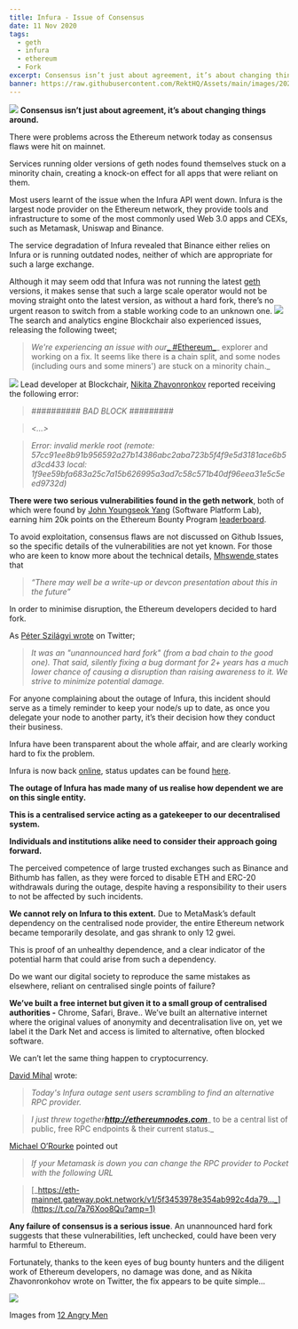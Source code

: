 ```yaml
---
title: Infura - Issue of Consensus
date: 11 Nov 2020
tags:
  - geth
  - infura
  - ethereum
  - Fork
excerpt: Consensus isn’t just about agreement, it’s about changing things around.There were problems across the Ethereum network today as consensus flaws were hit on mainnet.
banner: https://raw.githubusercontent.com/RektHQ/Assets/main/images/2020/11/12-angry-men-1.jpg
---
```


![](https://raw.githubusercontent.com/RektHQ/Assets/main/images/2020/11/12-angry-men-1.jpg)
**Consensus isn’t just about agreement, it’s about changing things around.**

There were problems across the Ethereum network today as consensus flaws were hit on mainnet.

Services running older versions of geth nodes found themselves stuck on a minority chain, creating a knock-on effect for all apps that were reliant on them.

Most users learnt of the issue when the Infura API went down. Infura is the largest node provider on the Ethereum network, they provide tools and infrastructure to some of the most commonly used Web 3.0 apps and CEXs, such as Metamask, Uniswap and Binance.

The service degradation of Infura revealed that Binance either relies on Infura or is running outdated nodes, neither of which are appropriate for such a large exchange.

Although it may seem odd that Infura was not running the latest [geth](https://geth.ethereum.org/downloads/) versions, it makes sense that such a large scale operator would not be moving straight onto the latest version, as without a hard fork, there’s no urgent reason to switch from a stable working code to an unknown one.
![](https://raw.githubusercontent.com/RektHQ/Assets/main/images/2020/11/add3dbfcb32773693acdf1699dc73e8f.png)
The search and analytics engine Blockchair also experienced issues, releasing the following tweet;

> _We're experiencing an issue with our_[_ #Ethereum_](https://twitter.com/hashtag/Ethereum?src=hashtag_click)_ explorer and working on a fix. It seems like there is a chain split, and some nodes (including ours and some miners') are stuck on a minority chain._

![](https://raw.githubusercontent.com/RektHQ/Assets/main/images/2020/11/Emh9J7sW8AEB_FT.jpg)
Lead developer at Blockchair, [Nikita Zhavonronkov](https://twitter.com/nikzh/status/1326455533927329792?s=20) reported receiving the following error:

> _########## BAD BLOCK #########_

> _<…>_

> _Error: invalid merkle root (remote: 57cc91ee8b91b956592a27b14386abc2aba723b5f4f9e5d3181ace6b5d3cd433 local: 1f9ee59bfa683a25c7a15b626995a3ad7c58c571b40df96eea31e5c5eed9732d)_

**There were two serious vulnerabilities found in the geth network**, both of which were found by [John Youngseok Yang](https://github.com/johnyangk) (Software Platform Lab), earning him 20k points on the Ethereum Bounty Program [leaderboard](https://bounty.ethereum.org/).

To avoid exploitation, consensus flaws are not discussed on Github Issues, so the specific details of the vulnerabilities are not yet known. For those who are keen to know more about the technical details, [Mhswende ](https://twitter.com/mhswende/status/1326489526450221056?s=20)states that

> _“There may well be a write-up or devcon presentation about this in the future”_

In order to minimise disruption, the Ethereum developers decided to hard fork.

As [Péter Szilágyi wrote](https://twitter.com/peter_szilagyi/status/1326476649278414850?s=20) on Twitter;

> _It was an "unannounced hard fork" (from a bad chain to the good one). That said, silently fixing a bug dormant for 2+ years has a much lower chance of causing a disruption than raising awareness to it. We strive to minimize potential damage._

For anyone complaining about the outage of Infura, this incident should serve as a timely reminder to keep your node/s up to date, as once you delegate your node to another party, it’s their decision how they conduct their business.

Infura have been transparent about the whole affair, and are clearly working hard to fix the problem.

Infura is now back [online](https://forkmon.ethdevops.io/), status updates can be found [here](https://status.infura.io/).

**The outage of Infura has made many of us realise how dependent we are on this single entity.**

**This is a centralised service acting as a gatekeeper to our decentralised system.**

**Individuals and institutions alike need to consider their approach going forward.**

The perceived competence of large trusted exchanges such as Binance and Bithumb has fallen, as they were forced to disable ETH and ERC-20 withdrawals during the outage, despite having a responsibility to their users to not be affected by such incidents.

**We cannot rely on Infura to this extent.** Due to MetaMask’s default dependency on the centralised node provider, the entire Ethereum network became temporarily desolate, and gas shrank to only 12 gwei.

This is proof of an unhealthy dependence, and a clear indicator of the potential harm that could arise from such a dependency.

Do we want our digital society to reproduce the same mistakes as elsewhere, reliant on centralised single points of failure?

**We’ve built a free internet but given it to a small group of centralised authorities -** Chrome, Safari, Brave.. We’ve built an alternative internet where the original values of anonymity and decentralisation live on, yet we label it the Dark Net and access is limited to alternative, often blocked software.

We can’t let the same thing happen to cryptocurrency.

[David Mihal](https://twitter.com/dmihal/status/1326520031379853313?s=20) wrote:

> _Today's Infura outage sent users scrambling to find an alternative RPC provider._

> _I just threw together_[**_http://ethereumnodes.com_**](https://ethereumnodes.com/)_ to be a central list of public, free RPC endpoints & their current status._

[Michael O’Rourke](https://twitter.com/o_rourke/status/1326509249825038336?s=20) pointed out

> _If your Metamask is down you can change the RPC provider to Pocket with the following URL_

> [_https://eth-mainnet.gateway.pokt.network/v1/5f3453978e354ab992c4da79…_](https://t.co/7a76Xoo8Qu?amp=1)

**Any failure of consensus is a serious issue**. An unannounced hard fork suggests that these vulnerabilities, left unchecked, could have been very harmful to Ethereum.

Fortunately, thanks to the keen eyes of bug bounty hunters and the diligent work of Ethereum developers, no damage was done, and as Nikita Zhavonronkohov wrote on Twitter, the fix appears to be quite simple...

![](https://raw.githubusercontent.com/RektHQ/Assets/main/images/2020/11/end2.jpg)

Images from [12 Angry Men](https://www.imdb.com/title/tt0050083/)
